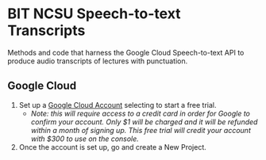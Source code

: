 # BIT NCSU Speech-to-text Transcripts 
Methods and code that harness the Google Cloud Speech-to-text API to produce audio transcripts of lectures with punctuation. 

## Google Cloud
1. Set up a [Google Cloud Account](https://cloud.google.com/) selecting to start a free trial. 
   - *Note: this will require access to a credit card in order for Google to confirm your account. Only $1 will be charged and it will be  refunded within a month of signing up. This free trial will credit your account with $300 to use on the console.*
2. Once the account is set up, go and create a New Project.   

